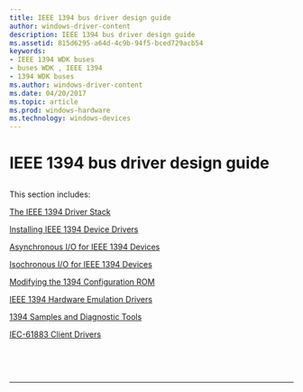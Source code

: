 ```yaml
---
title: IEEE 1394 bus driver design guide
author: windows-driver-content
description: IEEE 1394 bus driver design guide
ms.assetid: 815d6295-a64d-4c9b-94f5-bced729acb54
keywords:
- IEEE 1394 WDK buses
- buses WDK , IEEE 1394
- 1394 WDK buses
ms.author: windows-driver-content
ms.date: 04/20/2017
ms.topic: article
ms.prod: windows-hardware
ms.technology: windows-devices
---
```


# IEEE 1394 bus driver design guide


## <a href="" id="ddk-1394-design-guide-kg"></a>


This section includes:

[The IEEE 1394 Driver Stack](https://msdn.microsoft.com/library/windows/hardware/ff538867)

[Installing IEEE 1394 Device Drivers](https://msdn.microsoft.com/library/windows/hardware/ff537224)

[Asynchronous I/O for IEEE 1394 Devices](https://msdn.microsoft.com/library/windows/hardware/ff536915)

[Isochronous I/O for IEEE 1394 Devices](https://msdn.microsoft.com/library/windows/hardware/ff537375)

[Modifying the 1394 Configuration ROM](https://msdn.microsoft.com/library/windows/hardware/ff537433)

[IEEE 1394 Hardware Emulation Drivers](https://msdn.microsoft.com/library/windows/hardware/ff537214)

[1394 Samples and Diagnostic Tools](https://msdn.microsoft.com/library/windows/hardware/ff536887)

[IEC-61883 Client Drivers](https://msdn.microsoft.com/library/windows/hardware/ff537188)

 

 


--------------------


